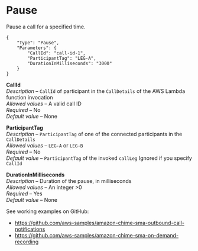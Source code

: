 # Pause<a name="pause"></a>

Pause a call for a specified time\.

```
{
    "Type": "Pause",
    "Parameters": {
        "CallId": "call-id-1",
        "ParticipantTag": "LEG-A",
        "DurationInMilliseconds": "3000"
    }
}
```

**CallId**  
*Description* – `CallId` of participant in the `CallDetails` of the AWS Lambda function invocation  
*Allowed values* – A valid call ID  
*Required* – No  
*Default value* – None

**ParticipantTag**  
*Description* – `ParticipantTag` of one of the connected participants in the `CallDetails`  
*Allowed values* – `LEG-A` or `LEG-B`  
*Required* – No  
*Default value* – `ParticipantTag` of the invoked `callLeg` Ignored if you specify `CallId`

**DurationInMilliseconds**  
*Description* – Duration of the pause, in milliseconds  
*Allowed values* – An integer >0  
*Required* – Yes  
*Default value* – None

See working examples on GitHub:
+ [https://github\.com/aws\-samples/amazon\-chime\-sma\-outbound\-call\-notifications](https://github.com/aws-samples/amazon-chime-sma-outbound-call-notifications)
+ [https://github\.com/aws\-samples/amazon\-chime\-sma\-on\-demand\-recording](https://github.com/aws-samples/amazon-chime-sma-on-demand-recording)